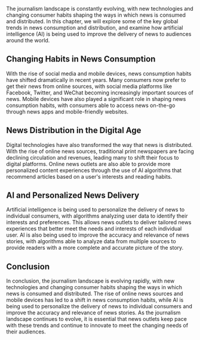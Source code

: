 
The journalism landscape is constantly evolving, with new technologies and changing consumer habits shaping the ways in which news is consumed and distributed. In this chapter, we will explore some of the key global trends in news consumption and distribution, and examine how artificial intelligence (AI) is being used to improve the delivery of news to audiences around the world.

Changing Habits in News Consumption
-----------------------------------

With the rise of social media and mobile devices, news consumption habits have shifted dramatically in recent years. Many consumers now prefer to get their news from online sources, with social media platforms like Facebook, Twitter, and WeChat becoming increasingly important sources of news. Mobile devices have also played a significant role in shaping news consumption habits, with consumers able to access news on-the-go through news apps and mobile-friendly websites.

News Distribution in the Digital Age
------------------------------------

Digital technologies have also transformed the way that news is distributed. With the rise of online news sources, traditional print newspapers are facing declining circulation and revenues, leading many to shift their focus to digital platforms. Online news outlets are also able to provide more personalized content experiences through the use of AI algorithms that recommend articles based on a user's interests and reading habits.

AI and Personalized News Delivery
---------------------------------

Artificial intelligence is being used to personalize the delivery of news to individual consumers, with algorithms analyzing user data to identify their interests and preferences. This allows news outlets to deliver tailored news experiences that better meet the needs and interests of each individual user. AI is also being used to improve the accuracy and relevance of news stories, with algorithms able to analyze data from multiple sources to provide readers with a more complete and accurate picture of the story.

Conclusion
----------

In conclusion, the journalism landscape is evolving rapidly, with new technologies and changing consumer habits shaping the ways in which news is consumed and distributed. The rise of online news sources and mobile devices has led to a shift in news consumption habits, while AI is being used to personalize the delivery of news to individual consumers and improve the accuracy and relevance of news stories. As the journalism landscape continues to evolve, it is essential that news outlets keep pace with these trends and continue to innovate to meet the changing needs of their audiences.
